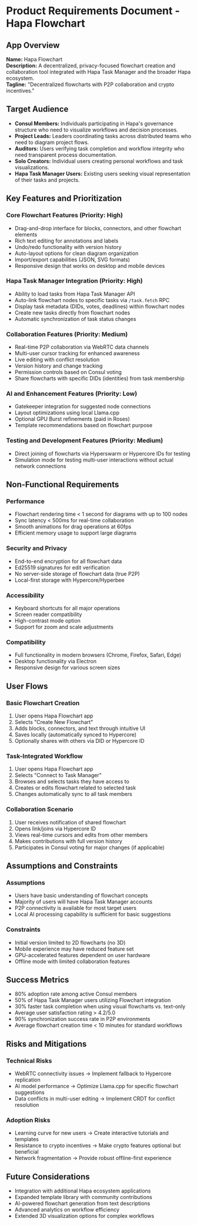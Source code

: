 # Product Requirements Document - Hapa Flowchart

## App Overview

**Name:** Hapa Flowchart  
**Description:** A decentralized, privacy-focused flowchart creation and collaboration tool integrated with Hapa Task Manager and the broader Hapa ecosystem.  
**Tagline:** "Decentralized flowcharts with P2P collaboration and crypto incentives."

## Target Audience

- **Consul Members:** Individuals participating in Hapa's governance structure who need to visualize workflows and decision processes.
- **Project Leads:** Leaders coordinating tasks across distributed teams who need to diagram project flows.
- **Auditors:** Users verifying task completion and workflow integrity who need transparent process documentation.
- **Solo Creators:** Individual users creating personal workflows and task visualizations.
- **Hapa Task Manager Users:** Existing users seeking visual representation of their tasks and projects.

## Key Features and Prioritization

### Core Flowchart Features (Priority: High)
- Drag-and-drop interface for blocks, connectors, and other flowchart elements
- Rich text editing for annotations and labels
- Undo/redo functionality with version history
- Auto-layout options for clean diagram organization
- Import/export capabilities (JSON, SVG formats)
- Responsive design that works on desktop and mobile devices

### Hapa Task Manager Integration (Priority: High)
- Ability to load tasks from Hapa Task Manager API
- Auto-link flowchart nodes to specific tasks via `/task.fetch` RPC
- Display task metadata (DIDs, votes, deadlines) within flowchart nodes
- Create new tasks directly from flowchart nodes
- Automatic synchronization of task status changes

### Collaboration Features (Priority: Medium)
- Real-time P2P collaboration via WebRTC data channels
- Multi-user cursor tracking for enhanced awareness
- Live editing with conflict resolution
- Version history and change tracking
- Permission controls based on Consul voting
- Share flowcharts with specific DIDs (identities) from task membership

### AI and Enhancement Features (Priority: Low)
- Gatekeeper integration for suggested node connections
- Layout optimizations using local Llama.cpp
- Optional GPU Burst refinements (paid in Roses)
- Template recommendations based on flowchart purpose

### Testing and Development Features (Priority: Medium)
- Direct joining of flowcharts via Hyperswarm or Hypercore IDs for testing
- Simulation mode for testing multi-user interactions without actual network connections

## Non-Functional Requirements

### Performance
- Flowchart rendering time < 1 second for diagrams with up to 100 nodes
- Sync latency < 500ms for real-time collaboration
- Smooth animations for drag operations at 60fps
- Efficient memory usage to support large diagrams

### Security and Privacy
- End-to-end encryption for all flowchart data
- Ed25519 signatures for edit verification
- No server-side storage of flowchart data (true P2P)
- Local-first storage with Hypercore/Hyperbee

### Accessibility
- Keyboard shortcuts for all major operations
- Screen reader compatibility
- High-contrast mode option
- Support for zoom and scale adjustments

### Compatibility
- Full functionality in modern browsers (Chrome, Firefox, Safari, Edge)
- Desktop functionality via Electron
- Responsive design for various screen sizes

## User Flows

### Basic Flowchart Creation
1. User opens Hapa Flowchart app
2. Selects "Create New Flowchart"
3. Adds blocks, connectors, and text through intuitive UI
4. Saves locally (automatically synced to Hypercore)
5. Optionally shares with others via DID or Hypercore ID

### Task-Integrated Workflow
1. User opens Hapa Flowchart app
2. Selects "Connect to Task Manager"
3. Browses and selects tasks they have access to
4. Creates or edits flowchart related to selected task
5. Changes automatically sync to all task members

### Collaboration Scenario
1. User receives notification of shared flowchart
2. Opens link/joins via Hypercore ID
3. Views real-time cursors and edits from other members
4. Makes contributions with full version history
5. Participates in Consul voting for major changes (if applicable)

## Assumptions and Constraints

### Assumptions
- Users have basic understanding of flowchart concepts
- Majority of users will have Hapa Task Manager accounts
- P2P connectivity is available for most target users
- Local AI processing capability is sufficient for basic suggestions

### Constraints
- Initial version limited to 2D flowcharts (no 3D)
- Mobile experience may have reduced feature set
- GPU-accelerated features dependent on user hardware
- Offline mode with limited collaboration features

## Success Metrics

- 80% adoption rate among active Consul members
- 50% of Hapa Task Manager users utilizing Flowchart integration
- 30% faster task completion when using visual flowcharts vs. text-only
- Average user satisfaction rating > 4.2/5.0
- 90% synchronization success rate in P2P environments
- Average flowchart creation time < 10 minutes for standard workflows

## Risks and Mitigations

### Technical Risks
- WebRTC connectivity issues → Implement fallback to Hypercore replication
- AI model performance → Optimize Llama.cpp for specific flowchart suggestions
- Data conflicts in multi-user editing → Implement CRDT for conflict resolution

### Adoption Risks
- Learning curve for new users → Create interactive tutorials and templates
- Resistance to crypto incentives → Make crypto features optional but beneficial
- Network fragmentation → Provide robust offline-first experience

## Future Considerations

- Integration with additional Hapa ecosystem applications
- Expanded template library with community contributions
- AI-powered flowchart generation from text descriptions
- Advanced analytics on workflow efficiency
- Extended 3D visualization options for complex workflows 